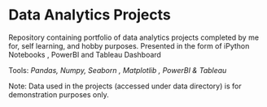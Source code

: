 # Data Analytics Projects

Repository containing portfolio of data analytics projects completed by me for, self learning, and hobby purposes. Presented in the form of iPython Notebooks , PowerBI and Tableau Dashboard

Tools: *Pandas, Numpy, Seaborn , Matplotlib , PowerBI & Tableau*

Note: Data used in the projects (accessed under data directory) is for demonstration purposes only.
     
